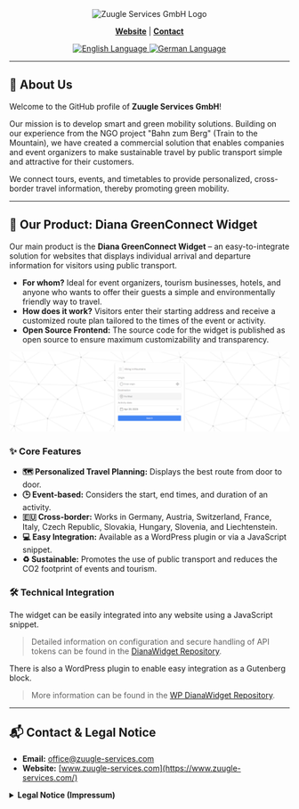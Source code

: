 <div align="center">
  <img src="https://github.com/user-attachments/assets/75eaceeb-d09f-4ca5-a35c-2e8cd451f473" alt="Zuugle Services GmbH Logo" width="400"/>
  <p>
    <a href="https://www.zuugle-services.com/"><strong>Website</strong></a> |
    <a href="mailto:office@zuugle-services.com"><strong>Contact</strong></a>
  </p>
</div>

<div align="center">
  <a href="https://github.com/zuugle-services/DianaWidget#multilanguage-readme-pattern">
    <img src="https://img.shields.io/badge/lang-en-red.svg" alt="English Language">
  </a>
  <a href="https://github.com/zuugle-services/DianaWidget/blob/main/README.de.md">
    <img src="https://img.shields.io/badge/lang-de-yellow.svg" alt="German Language">
  </a>
</div>

---

## 👋 About Us

Welcome to the GitHub profile of **Zuugle Services GmbH**!

Our mission is to develop smart and green mobility solutions. Building on our experience from the NGO project "Bahn zum Berg" (Train to the Mountain), we have created a commercial solution that enables companies and event organizers to make sustainable travel by public transport simple and attractive for their customers.

We connect tours, events, and timetables to provide personalized, cross-border travel information, thereby promoting green mobility.

---

## 🚀 Our Product: Diana GreenConnect Widget

Our main product is the **Diana GreenConnect Widget** – an easy-to-integrate solution for websites that displays individual arrival and departure information for visitors using public transport.

- **For whom?** Ideal for event organizers, tourism businesses, hotels, and anyone who wants to offer their guests a simple and environmentally friendly way to travel.
- **How does it work?** Visitors enter their starting address and receive a customized route plan tailored to the times of the event or activity.
- **Open Source Frontend:** The source code for the widget is published as open source to ensure maximum customizability and transparency.

<div align="center">
  <img src="https://raw.githubusercontent.com/zuugle-services/DianaWidget/main/img/preview.png" alt="Diana GreenConnect Widget Preview" width=""/>
</div>

### ✨ Core Features

- **🗺️ Personalized Travel Planning:** Displays the best route from door to door.
- **🕒 Event-based:** Considers the start, end times, and duration of an activity.
- **🇪🇺 Cross-border:** Works in Germany, Austria, Switzerland, France, Italy, Czech Republic, Slovakia, Hungary, Slovenia, and Liechtenstein.
- **💻 Easy Integration:** Available as a WordPress plugin or via a JavaScript snippet.
- **♻️ Sustainable:** Promotes the use of public transport and reduces the CO2 footprint of events and tourism.

### 🛠️ Technical Integration

The widget can be easily integrated into any website using a JavaScript snippet.
> Detailed information on configuration and secure handling of API tokens can be found in the [DianaWidget Repository](https://github.com/zuugle-services/DianaWidget).

There is also a WordPress plugin to enable easy integration as a Gutenberg block.
> More information can be found in the [WP DianaWidget Repository](https://github.com/zuugle-services/wp-diana-widget).

---

## 📬 Contact & Legal Notice

- **Email:** [office@zuugle-services.com](mailto:office@zuugle-services.com)
- **Website:** [www.zuugle-services.com](https://www.zuugle-services.com/)

<details>
  <summary><strong>Legal Notice (Impressum)</strong></summary>
  <p>
    <strong>Zuugle Services GmbH</strong><br>
    Blutgasse 9/3<br>
    A-1010 Vienna, Austria<br>
    Commercial Register Court Vienna: FN 610812 d<br>
    VAT Identification Number: ATU79853525<br>
    European Commission PIC: 880412838
  </p>
</details>
